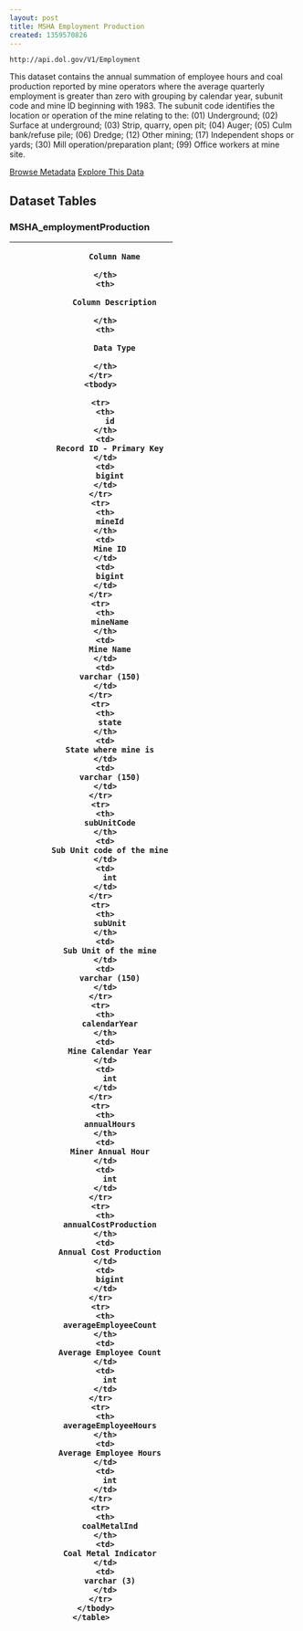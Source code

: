 ```yaml
---
layout: post
title: MSHA Employment Production
created: 1359570826
---
```


```
http://api.dol.gov/V1/Employment
```

This dataset contains the annual summation of employee hours and coal production reported by mine operators where the average quarterly employment is greater than zero with grouping by calendar year, subunit code and mine ID beginning with 1983. The subunit code identifies the location or operation of the mine relating to the: (01) Underground; (02) Surface at underground; (03) Strip, quarry, open pit; (04) Auger; (05) Culm bank/refuse pile; (06) Dredge; (12) Other mining; (17) Independent shops or yards; (30) Mill operation/preparation plant; (99) Office workers at mine site.


<a href ="http://api.dol.gov/V1/Employment/$metadata" class="button radius button_dataset">Browse Metadata</a>
<a href ="https://devtools.dol.gov/APISampler/Home/Index1?datasetName=DOL%20Mine%20Employment%20Production%20Dataset" class="button radius button_dataset">Explore This Data</a>


## Dataset Tables  
<h3>MSHA_employmentProduction</h3> 

<table >
 <thead>
              <tr>
          <th>
            
              Column Name
            
          </th>
          <th>
            
              Column Description
            
          </th>
          <th>
            
              Data Type
            
          </th>
        </tr>
        <tbody>

        <tr>
          <th>
            id
          </th>
          <td>
            Record ID - Primary Key
          </td>
          <td>
            bigint
          </td>
        </tr>
        <tr>
          <th>
            mineId
          </th>
          <td>
            Mine ID
          </td>
          <td>
            bigint
          </td>
        </tr>
        <tr>
          <th>
            mineName
          </th>
          <td>
            Mine Name
          </td>
          <td>
            varchar (150)
          </td>
        </tr>
        <tr>
          <th>
            state
          </th>
          <td>
            State where mine is
          </td>
          <td>
            varchar (150)
          </td>
        </tr>
        <tr>
          <th>
            subUnitCode
          </th>
          <td>
            Sub Unit code of the mine
          </td>
          <td>
            int
          </td>
        </tr>
        <tr>
          <th>
            subUnit
          </th>
          <td>
            Sub Unit of the mine
          </td>
          <td>
            varchar (150)
          </td>
        </tr>
        <tr>
          <th>
            calendarYear
          </th>
          <td>
            Mine Calendar Year
          </td>
          <td>
            int
          </td>
        </tr>
        <tr>
          <th>
            annualHours
          </th>
          <td>
            Miner Annual Hour
          </td>
          <td>
            int
          </td>
        </tr>
        <tr>
          <th>
            annualCostProduction
          </th>
          <td>
            Annual Cost Production
          </td>
          <td>
            bigint
          </td>
        </tr>
        <tr>
          <th>
            averageEmployeeCount
          </th>
          <td>
            Average Employee Count
          </td>
          <td>
            int
          </td>
        </tr>
        <tr>
          <th>
            averageEmployeeHours
          </th>
          <td>
            Average Employee Hours
          </td>
          <td>
            int
          </td>
        </tr>
        <tr>
          <th>
            coalMetalInd
          </th>
          <td>
            Coal Metal Indicator
          </td>
          <td>
            varchar (3)
          </td>
        </tr>
      </tbody>
    </table>
